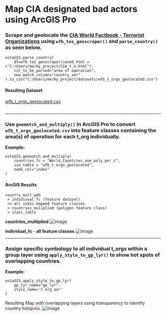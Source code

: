 # Map CIA designated bad actors using ArcGIS Pro
### Scrape and geolocate the [CIA World Factbook - Terrorist Organizations](https://www.cia.gov/the-world-factbook/references/terrorist-organizations/) using `wfb_tos_geoscraper()` and `parse_country()` as seen below.
```
ostaGIS.parse_country(
    df=wfb_tos_geoscraper(saved_html = r"C:/Users/me/my_project/CIA_t_o.html"), 
    col_to_be_parsed="area of operation", 
    new_match_column="country_aor"
).to_csv("C:/Users/me/my_project/datasets/wfb_t_orgs_geolocated.csv")
```
#### Resulting Dataset
[wfb_t_orgs_geolocated.csv](wfb_t_orgs_geolocated.csv)
<br>
<br>

---
### Use `goematch_and_multiply()` in ArcGIS Pro to convert `wfb_t_orgs_geolocated.csv` into feature classes containing the area(s) of operation for each t_org individually.

**Example:**
```
ostaGIS.geomatch_and_multiply(
    countries_fc = "World_Countries_one_poly_per_c",
    iso_table = "wfb_t_orgs_geolocated",
    name_col="index"
)
```
#### ArcGIS Results
```
country_mult.gdb
 > indidivual_fc (feature dataset)
 >> all indiv mapped feature classes
 > countries_muliplied (polygon feature class)
 > stats_table
```

**countries_multiplied**
![image](https://github.com/user-attachments/assets/130ac670-8406-4ac9-abdb-1e29ff92b769)


**individual_fc - all feature classes**
![image](https://github.com/user-attachments/assets/ceb52d63-53da-4461-95d3-f468f7af32e8)

---
### Assign specific symbology to all individual t_orgs within a group layer using `apply_style_to_gp_lyr()` to show hot spots of overlapping countries.

**Example:**
~~~
ostaGIS.apply_style_to_gp_lyr(
    gp_lyr_name="gp_lyr",
    style_name='t_org_aor'
)
~~~
Resulting Map with overlapping layers using transparency to identify country hotspots.
![image](https://github.com/user-attachments/assets/0483f860-62a4-46a3-a322-bf236fbf76dd)
